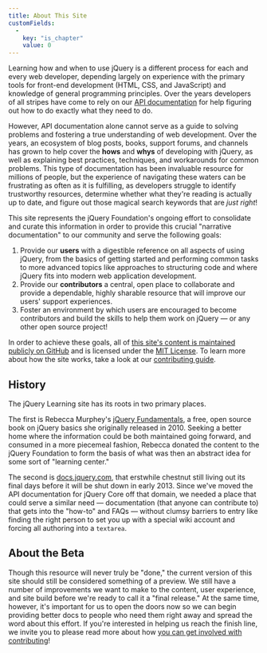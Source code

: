 ```yaml
---
title: About This Site
customFields:
  -
    key: "is_chapter"
    value: 0
---
```


Learning how and when to use jQuery is a different process for each and every
web developer, depending largely on experience with the primary tools for
front-end development (HTML, CSS, and JavaScript) and knowledge of general
programming principles. Over the years developers of all stripes have come to
rely on our [API documentation](http://api.jquery.com) for help figuring out
how to do exactly what they need to do.

However, API documentation alone cannot serve as a guide to solving problems
and fostering a true understanding of web development. Over the years, an
ecosystem of blog posts, books, support forums, and channels has grown to help
cover the **hows** and **whys** of developing with jQuery, as well as explaining
best practices, techniques, and workarounds for common problems. This type of
documentation has been invaluable resource for millions of people, but the
experience of navigating these waters can be frustrating as often as it is
fulfilling, as developers struggle to identify trustworthy resources, determine
whether what they're reading is actually up to date, and figure out those
magical search keywords that are _just right_!

This site represents the jQuery Foundation's ongoing effort to consolidate and
curate this information in order to provide this crucial "narrative
documentation" to our community and serve the following goals:

1. Provide our **users** with a digestible reference on all aspects of using jQuery, from the basics of getting started and performing common tasks to more advanced topics like approaches to structuring code and where jQuery fits into modern web application development.
2. Provide our **contributors** a central, open place to collaborate and provide a dependable, highly sharable resource that will improve our users' support experiences.
3. Foster an environment by which users are encouraged to become contributors and build the skills to help them work on jQuery — or any other open source project!

In order to achieve these goals, all of [this site's content is maintained
publicly on GitHub](http://github.com/jquery/learn.jquery.com) and is licensed
under the [MIT
License](https://github.com/jquery/learn.jquery.com/blob/master/MIT-LICENSE.txt).
To learn more about how the site works, take a look at our [contributing
guide](/contributing).

## History

The jQuery Learning site has its roots in two primary places.

The first is Rebecca Murphey's [jQuery Fundamentals](http://jqfundamentals.com/legacy),
a free, open source book on jQuery basics she originally released in 2010.
Seeking a better home where the information could be both maintained going
forward, and consumed in a more piecemeal fashion, Rebecca donated the content
to the jQuery Foundation to form the basis of what was then an abstract idea
for some sort of "learning center."

The second is [docs.jquery.com](http://docs.jquery.com), that erstwhile
chestnut still living out its final days before it will be shut down in early
2013. Since we've moved the API documentation for jQuery Core off that domain,
we needed a place that could serve a similar need — documentation (that anyone
can contribute to) that gets into the "how-to" and FAQs — without clumsy
barriers to entry like finding the right person to set you up with a special
wiki account and forcing all authoring into a `textarea`.

<h2><a name="beta">About the Beta</a></h2>

Though this resource will never truly be "done," the current version of this
site should still be considered something of a preview. We still have a number
of improvements we want to make to the content, user experience, and site build
before we're ready to call it a "final release." At the same time, however,
it's important for us to open the doors now so we can begin providing better
docs to people who need them right away and spread the word about this effort.
If you're interested in helping us reach the finish line, we invite you to
please read more about how [you can get involved with contributing](/contributing)!
